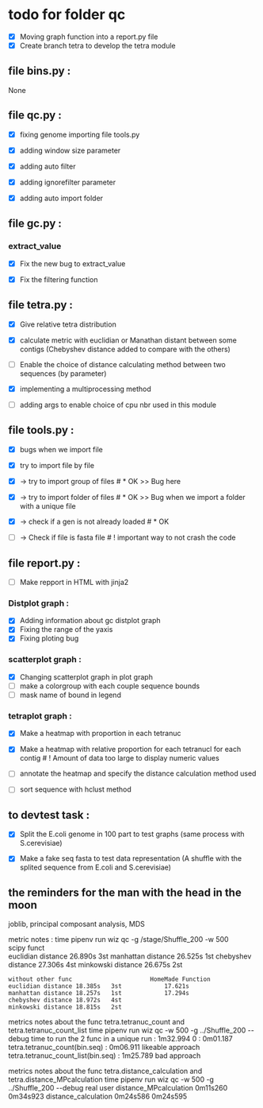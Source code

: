 # todo for folder qc
* [X] Moving graph function into a report.py file
* [X] Create branch tetra to develop the tetra module

## file bins.py :
None


## file qc.py :
* [X] fixing genome importing file tools.py
* [X] adding window size parameter
* [X] adding auto filter
* [X] adding ignorefilter parameter
* [X] adding auto import folder


## file gc.py :
### extract_value
* [X] Fix the new bug to extract_value
* [X] Fix the filtering function


## file tetra.py :
* [X] Give relative tetra distribution
* [X] calculate metric with euclidian or Manathan distant between some contigs (Chebyshev distance added to compare with the others)
* [ ] Enable the choice of distance calculating method between two sequences (by parameter)
* [X] implementing a multiprocessing method
* [ ] adding args to enable choice of cpu nbr used in this module


## file tools.py :
* [X] bugs when we import file 
* [X] try to import file by file
* [X] \-> try to import group of files # * OK >> Bug here 
* [X] \-> try to import folder of files # * OK >> Bug when we import a folder with a unique file
* [X] \-> check if a gen is not already loaded # * OK
* [ ] \-> Check if file is fasta file # ! important way to not crash the code


## file report.py :
* [ ] Make repport in HTML with jinja2
### Distplot graph :
* [X] Adding information about gc distplot graph
* [X] Fixing the range of the yaxis 
* [X] Fixing ploting bug
### scatterplot graph :
* [X] Changing scatterplot graph in plot graph
* [ ] make a colorgroup with each couple sequence bounds
* [ ] mask name of bound in legend
### tetraplot graph :
* [X] Make a heatmap with proportion in each tetranuc
* [X] Make a heatmap with relative proportion for each tetranucl for each contig # ! Amount of data too large to display numeric values
* [ ] annotate the heatmap and specify the distance calculation method used
* [ ] sort sequence with hclust method



## to devtest task :
* [X] Split the E.coli genome in 100 part to test graphs (same process with S.cerevisiae)
* [X] Make a fake seq fasta to test data representation (A shuffle with the splited sequence from E.coli and S.cerevisiae)


## the reminders for the man with the head in the moon
joblib, principal composant analysis, MDS 



metric notes :
time pipenv run wiz qc -g /stage/Shuffle_200 -w 500  
    scipy funct    
    euclidian distance 26.890s   3st
    manhattan distance 26.525s   1st
    chebyshev distance 27.306s   4st
    minkowski distance 26.675s   2st

    without other func                      HomeMade Function
    euclidian distance 18.385s   3st            17.621s
    manhattan distance 18.257s   1st            17.294s
    chebyshev distance 18.972s   4st            
    minkowski distance 18.815s   2st

metrics notes about the func tetra.tetranuc_count and tetra.tetranuc_count_list
time pipenv run wiz qc -w 500 -g ../Shuffle_200 --debug
time to run the 2 func in a unique run : 1m32.994
                0                      : 0m01.187
    tetra.tetranuc_count(bin.seq)      : 0m06.911  likeable approach
    tetra.tetranuc_count_list(bin.seq) : 1m25.789  bad approach

metrics notes about the func tetra.distance_calculation and tetra.distance_MPcalculation
time pipenv run wiz qc -w 500 -g ../Shuffle_200 --debug
                            real        user
distance_MPcalculation      0m11s260    0m34s923
distance_calculation        0m24s586    0m24s595
